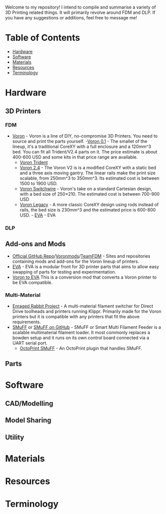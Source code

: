 Welcome to my repository! I intend to compile and summarise a variety of 3D Printing related things. It will primarily revolve around FDM and DLP. If you have any suggestions or additions, feel free to message me!

# Table of Contents
- [Hardware](https://github.com/KingofDelusion/3DPrintingResources#hardware)
- [Software](https://github.com/KingofDelusion/3DPrintingResources#software)
- [Materials](https://github.com/KingofDelusion/3DPrintingResources#materials)
- [Resources](https://github.com/KingofDelusion/3DPrintingResources#resources)
- [Terminology](https://github.com/KingofDelusion/3DPrintingResources#terminology)

# Hardware

  ## 3D Printers
  
   ### FDM
   - [Voron](https://vorondesign.com/) - Voron is a line of DIY, no-compromise 3D Printers. You need to source and print the parts yourself.
      -[Voron 0.1](https://vorondesign.com/voron0.1) - The smallet of the lineup, it's a traditional CoreXY with a full enclosure and a 120mm^3 bed. You can fit all Trident/V2.4 parts on it. The price estimate is about 400-600 USD and some kits in that price range are available. 
      - [Voron Trident](https://vorondesign.com/voron_trident)
      - [Voron 2.4](https://vorondesign.com/voron2.4) - The Voron V2 is is a modified CoreXY with a static bed and a three axis moving gantry. The linear rails make the print size scalable, from 250mm^3 to 350mm^3. Its estimated cost is between 1500 to 1900 USD.
      - [Voron Switchwire](https://vorondesign.com/voron_switchwire) - Voron's take on a standard Cartesian design, with a bed size of 250×210. The estimated cost is between 700-900 USD
      - [Voron Legacy](https://vorondesign.com/voron_legacy) - A more classic CoreXY design using rods instead of rails, the bed size is 230mm^3 and the estimated price is 600-800 USD.
    - [EVA](https://eva-3d.github.io/eva-spec/) - EVA



   ### DLP

  ## Add-ons and Mods
  
  - [Official GitHub Repo](https://github.com/VoronDesign/VoronUsers/tree/master/printer_mods)/[Voronmods](https://faked.org/voronmods/)/[TeamFDM](https://www.teamfdm.com/files/category/2-printable-voron-user-mods/#:~:text=Voron%20User%20Mods%2C%20or%20%22UserMods,0%20Licensing.) - Sites and repositories containing mods and add-ons for the Voron lineup of printers.
  - [EVA](https://eva-3d.github.io/eva-spec/) - EVA is a modular front for 3D printer parts that aims to allow easy swapping of parts for testing and experimentation.
  - [Voron to EVA](https://github.com/majarspeed/Voron-EVA-conversion) This is a conversion mod that converts a Voron printer to be EVA compatible.
  
   ### Multi-Material
   - [Enraged Rabbit Project](https://github.com/EtteGit/EnragedRabbitProject) - A multi-material filament switcher for Direct Drive toolheads and printers running Klippr. Primarily made for the Voron printers but it is compatible with any printers that fit the above requirements.
   - [SMuFF](https://sites.google.com/view/the-smuff/) or [SMuFF on GitHub](https://github.com/technik-gegg/SMuFF-1.1) - SMuFF or Smart Multi Filament Feeder is a scalable multimaterial filament loader. It most commonly replaces a bowden setup and it runs on its own control board connected via a UART serial port.
      - [OctoPrint SMuFF](https://github.com/technik-gegg/OctoPrint-Smuff) - An OctoPrint plugin that handles SMuFF.
  
  ## Parts

# Software

  ## CAD/Modelling

  ## Model Sharing
  
  ## Utility

# Materials

# Resources

# Terminology

